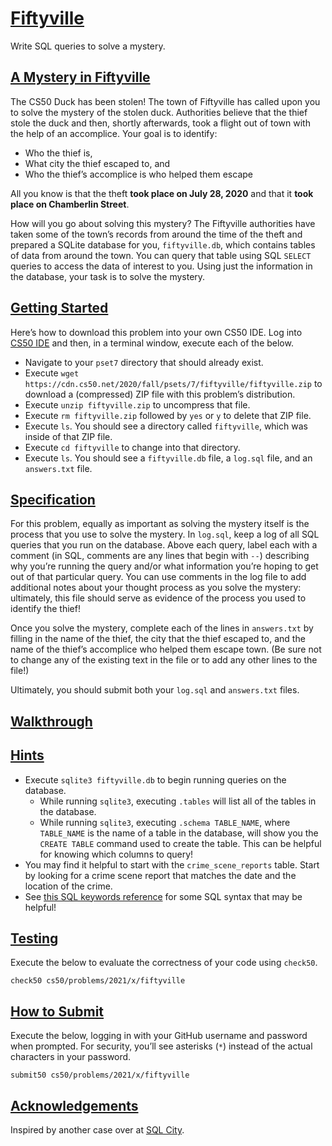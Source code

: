 [Fiftyville](#fiftyville)
=========================

Write SQL queries to solve a mystery.

[A Mystery in Fiftyville](#a-mystery-in-fiftyville)
---------------------------------------------------

The CS50 Duck has been stolen! The town of Fiftyville has called upon you to solve the mystery of the stolen duck. Authorities believe that the thief stole the duck and then, shortly afterwards, took a flight out of town with the help of an accomplice. Your goal is to identify:

*   Who the thief is,
*   What city the thief escaped to, and
*   Who the thief’s accomplice is who helped them escape

All you know is that the theft **took place on July 28, 2020** and that it **took place on Chamberlin Street**.

How will you go about solving this mystery? The Fiftyville authorities have taken some of the town’s records from around the time of the theft and prepared a SQLite database for you, `fiftyville.db`, which contains tables of data from around the town. You can query that table using SQL `SELECT` queries to access the data of interest to you. Using just the information in the database, your task is to solve the mystery.

[Getting Started](#getting-started)
-----------------------------------

Here’s how to download this problem into your own CS50 IDE. Log into [CS50 IDE](https://ide.cs50.io/) and then, in a terminal window, execute each of the below.

*   Navigate to your `pset7` directory that should already exist.
*   Execute `wget https://cdn.cs50.net/2020/fall/psets/7/fiftyville/fiftyville.zip` to download a (compressed) ZIP file with this problem’s distribution.
*   Execute `unzip fiftyville.zip` to uncompress that file.
*   Execute `rm fiftyville.zip` followed by `yes` or `y` to delete that ZIP file.
*   Execute `ls`. You should see a directory called `fiftyville`, which was inside of that ZIP file.
*   Execute `cd fiftyville` to change into that directory.
*   Execute `ls`. You should see a `fiftyville.db` file, a `log.sql` file, and an `answers.txt` file.

[Specification](#specification)
-------------------------------

For this problem, equally as important as solving the mystery itself is the process that you use to solve the mystery. In `log.sql`, keep a log of all SQL queries that you run on the database. Above each query, label each with a comment (in SQL, comments are any lines that begin with `--`) describing why you’re running the query and/or what information you’re hoping to get out of that particular query. You can use comments in the log file to add additional notes about your thought process as you solve the mystery: ultimately, this file should serve as evidence of the process you used to identify the thief!

Once you solve the mystery, complete each of the lines in `answers.txt` by filling in the name of the thief, the city that the thief escaped to, and the name of the thief’s accomplice who helped them escape town. (Be sure not to change any of the existing text in the file or to add any other lines to the file!)

Ultimately, you should submit both your `log.sql` and `answers.txt` files.

[Walkthrough](#walkthrough)
---------------------------

[Hints](#hints)
---------------

*   Execute `sqlite3 fiftyville.db` to begin running queries on the database.
    *   While running `sqlite3`, executing `.tables` will list all of the tables in the database.
    *   While running `sqlite3`, executing `.schema TABLE_NAME`, where `TABLE_NAME` is the name of a table in the database, will show you the `CREATE TABLE` command used to create the table. This can be helpful for knowing which columns to query!
*   You may find it helpful to start with the `crime_scene_reports` table. Start by looking for a crime scene report that matches the date and the location of the crime.
*   See [this SQL keywords reference](https://www.w3schools.com/sql/sql_ref_keywords.asp) for some SQL syntax that may be helpful!

[Testing](#testing)
-------------------

Execute the below to evaluate the correctness of your code using `check50`.

    check50 cs50/problems/2021/x/fiftyville


[How to Submit](#how-to-submit)
-------------------------------

Execute the below, logging in with your GitHub username and password when prompted. For security, you’ll see asterisks (`*`) instead of the actual characters in your password.

    submit50 cs50/problems/2021/x/fiftyville


[Acknowledgements](#acknowledgements)
-------------------------------------

Inspired by another case over at [SQL City](http://mystery.knightlab.com/).
